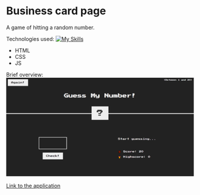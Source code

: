 # Business card page

A game of hitting a random number.

Technologies used:
[![My Skills](https://skills.thijs.gg/icons?i=html,css,js)](https://skills.thijs.gg)

-   HTML
-   CSS
-   JS

Brief overview:
![](./screen1.PNG)

[Link to the application]()
